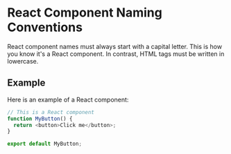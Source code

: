 # React Component Naming Conventions

React component names must always start with a capital letter. This is how you know it's a React component. In contrast, HTML tags must be written in lowercase.

## Example

Here is an example of a React component:

```javascript
// This is a React component
function MyButton() {
  return <button>Click me</button>;
}

export default MyButton;


